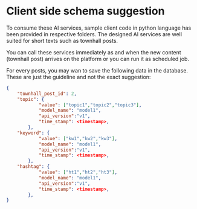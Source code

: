 # Client side schema suggestion

To consume these AI services, sample client code in python language has been provided in respective folders. The designed AI services are well suited for short texts such as townhall posts.

You can call these services immediately as and when the new content (townhall post) arrives on the platform or you can run it as scheduled job.


For every posts, you may wan to save the following data in the database. These are just the guideline and not the exact suggestion:

```json
{
    "townhall_post_id": 2,
    "topic": {
            "value": ["topic1","topic2","topic3"],
            "model_name": "model1",
            "api_version":"v1",
            "time_stamp": <timestamp>,
        },
    "keyword": {
            "value": ["kw1","kw2","kw3"],
            "model_name": "model1",
            "api_version":"v1",
            "time_stamp": <timestamp>,
        },
    "hashtag": {
            "value": ["ht1","ht2","ht3"],
            "model_name": "model1",
            "api_version":"v1",
            "time_stamp": <timestamp>,
        },
}
```